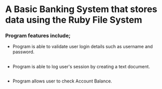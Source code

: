 # A Basic Banking System that stores data using the Ruby File System

### Program features include;
* Program is able to validate user login details such as username and password.
##
* Program is able to log user's session by creating a text document.
##
* Program allows user to check Account Balance.
